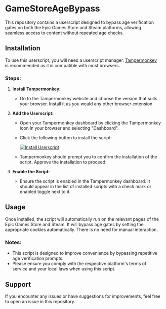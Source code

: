 # GameStoreAgeBypass

This repository contains a userscript designed to bypass age verification gates on both the Epic Games Store and Steam platforms, allowing seamless access to content without repeated age checks.

## Installation

To use this userscript, you will need a userscript manager. [Tampermonkey](https://www.tampermonkey.net/) is recommended as it is compatible with most browsers.

### Steps:

1. **Install Tampermonkey:**
   - Go to the Tampermonkey website and choose the version that suits your browser. Install it as you would any other browser extension.

2. **Add the Userscript:**
   - Open your Tampermonkey dashboard by clicking the Tampermonkey icon in your browser and selecting "Dashboard".
   - Click the following button to install the script:

     [![Install Userscript](https://img.shields.io/badge/-Install%20Userscript-brightgreen?style=for-the-badge&logo=Tampermonkey&logoColor=white)](https://raw.githubusercontent.com/sermelipharo/GameStoreAgeBypass/main/GameStoreAgeBypass.user.js)

   - Tampermonkey should prompt you to confirm the installation of the script. Approve the installation to proceed.

3. **Enable the Script:**
   - Ensure the script is enabled in the Tampermonkey dashboard. It should appear in the list of installed scripts with a check mark or enabled toggle next to it.

## Usage

Once installed, the script will automatically run on the relevant pages of the Epic Games Store and Steam. It will bypass age gates by setting the appropriate cookies automatically. There is no need for manual interaction.

### Notes:
- This script is designed to improve convenience by bypassing repetitive age verification prompts.
- Please ensure you comply with the respective platform's terms of service and your local laws when using this script.

## Support

If you encounter any issues or have suggestions for improvements, feel free to open an issue in this repository.

